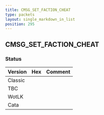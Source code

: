 ```yaml
---
title: CMSG_SET_FACTION_CHEAT
type: packets
layout: single_markdown_in_list
position: 295
---
```


## CMSG_SET_FACTION_CHEAT

### Status

Version | Hex | Comment
---------- | ---------- | ---------- 
Classic |  |  
TBC |  |  
WotLK |  |  
Cata |  |  
